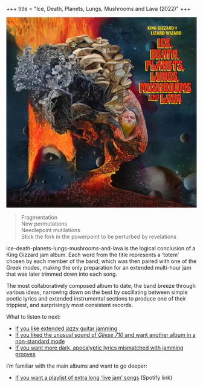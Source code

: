 +++
title = "Ice, Death, Planets, Lungs, Mushrooms and Lava (2022)"
+++

![album cover for Ice Death Planets Lungs Mushrooms And Lava](./cover.jpg)

> Fragmentation  
> New permutations  
> Needlepoint mutilations  
> Stick the fork in the powerpoint to be perturbed by revelations

ice-death-planets-lungs-mushrooms-and-lava is the logical conclusion of a King Gizzard jam album. Each word from the title represents a ‘totem’ chosen by each member of the band; which was then paired with one of the Greek modes, making the only preparation for an extended multi-hour jam that was later trimmed down into each song.

The most collaboratively composed album to date; the band breeze through various ideas, narrowing down on the best by oscillating between simple poetic lyrics and extended instrumental sections to produce one of their trippiest, and surprisingly most consistent records.

What to listen to next:

*   [If you like extended jazzy guitar jamming](../quarters)
*   [If you liked the unusual sound of _Gliese 710_ and want another album in a non-standard mode](../flying-microtonal-banana)
*   [If you want more dark, apocalyptic lyrics mismatched with jamming grooves](../fishing-for-fishies)

I’m familiar with the main albums and want to go deeper:

*   [If you want a playlist of extra long ‘live jam’ songs](https://open.spotify.com/playlist/77cYJha9ttoOpZkZQOCid6?si=28d4f5ace4ed476a) (Spotify link)
